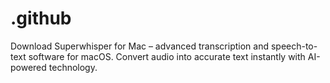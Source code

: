 # .github
Download Superwhisper for Mac – advanced transcription and speech-to-text software for macOS. Convert audio into accurate text instantly with AI-powered technology.

